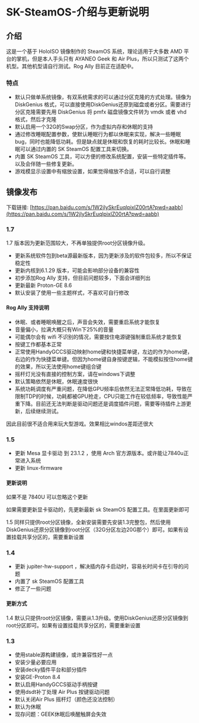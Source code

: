 # SK-SteamOS-介绍与更新说明

## 介绍

这是一个基于 HoloISO 镜像制作的 SteamOS 系统，理论适用于大多数 AMD 平台的掌机，但是本人手头只有 AYANEO Geek 和 Air Plus，所以只测试了这两个机型。其他机型请自行测试。Rog Ally 目前正在适配中。

### 特点

- 默认只做单系统镜像，有双系统需求的可以通过分区克隆的方式处理。镜像为 DiskGenius 格式，可以直接使用DiskGenius还原到磁盘或者分区。需要进行分区克隆需要先用 DiskGenius 将 pmfx 磁盘镜像文件转为 vmdk 或者 vhd 格式，然后才克隆
- 默认启用一个32G的Swap分区，作为虚拟内存和休眠的支持
- 通过修改睡眠配置参数，使默认睡眠行为都以休眠来实现，解决一些睡眠bug，同时也能降低功耗。但是缺点就是休眠和恢复的耗时比较长。休眠和睡眠可以通过内置的 SK SteamOS 配置工具来切换。
- 内置 SK SteamOS 工具，可以方便的修改系统配置，安装一些特定插件等。以及会伴随一些修复更新。
- 游戏模显示设置中有缩放设置，如果觉得缩放不合适，可以自行调整

## 镜像发布

下载链接: [https://pan.baidu.com/s/1W2jIySkrEuqlpixlZ00rtA?pwd=aabb](https://pan.baidu.com/s/1W2jIySkrEuqlpixlZ00rtA?pwd=aabb)

### 1.7

1.7 版本因为更新范围较大，不再单独提供root分区镜像升级。

- 更新系统软件包到beta源最新版本，因为更新涉及的软件包较多，所以不保证稳定性
- 更新内核到6.1.29 版本，可能会影响部分设备的兼容性
- 初步添加Rog Ally 支持，但目前问题较多，下面会详细列出
- 更新最新 Proton-GE 8.6
- 默认安装了使用一些主题样式，不喜欢可自行修改

#### Rog Ally 支持说明

- 休眠、或者睡眠唤醒之后，声音会失效，需要重启系统才能恢复
- 音量偏小，拉满大概只有Win下25%的音量
- 可能偶尔会有 wifi 不识别的情况，需要按住电源键强制重启系统才能恢复
- 按键工作都基本正常
- 正常使用HandyGCCS驱动映射home键和快捷菜单键，左边的作为home键，右边的作为快捷菜单键。但因为home键自身按键逻辑，不能模拟按住home键的效果，所以无法使用home键组合键
- 摇杆灯光没有直接的控制方案，请在windows下调整
- 默认策略依然是休眠，休眠速度很快
- 系统功耗调度有严重问题，在降低GPU频率后依然无法正常降低功耗，导致在限制TDP的时候，功耗都被GPU抢走，CPU只能工作在较低频率，导致性能严重下降。目前还无法判断是驱动问题还是调度插件问题，需要等待插件上游更新，后续继续测试。
  
因此目前很不适合用来玩大型游戏。效果相比windos差距还很大

### 1.5

- 更新 Mesa 显卡驱动 到 23.1.2 ，使用 Arch 官方源版本。或许能让7840u正常进入系统
- 更新 linux-firmware

#### 更新说明

如果不是 7840U 可以忽略这个更新

如果需要更新显卡驱动的，先更新最新 sk SteamOS 配置工具。在里面更新即可

1.5 同样只提供root分区镜像，全新安装需要先安装1.3完整包，然后使用DiskGenius还原分区镜像到root分区（32G分区左边20G那个）即可。如果有设置挂载共享分区的，需要重新设置

### 1.4

- 更新 jupiter-hw-support ，解决插内存卡启动时，容易长时间卡在引导的问题
- 内置了 sk SteamOS 配置工具
- 修正了一些问题

#### 更新方式

1.4 默认只提供root分区镜像，需要从1.3升级。使用DiskGenius还原分区镜像到root分区即可。如果有设置挂载共享分区的，需要重新设置

### 1.3

- 使⽤stable源构建镜像，或许兼容性好⼀点
- 安装少量必要应⽤
- 安装decky插件平台和部分插件
- 安装GE-Proton 8.4
- 默认启⽤HandyGCCS驱动⼿柄按键
- 使⽤dsdt补丁处理 Air Plus 按键驱动问题
- 默认关闭Air Plus 摇杆灯（颜⾊还没法控制）
- 默认为休眠
- 现存问题：GEEK休眠后唤醒触屏会失效
